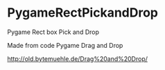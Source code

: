 # PygameRectPickandDrop
Pygame Rect box Pick and Drop 

Made from code Pygame Drag and Drop

http://old.bytemuehle.de/Drag%20and%20Drop/
